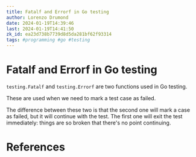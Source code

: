 ```yaml
---
title: Fatalf and Errorf in Go testing
author: Lorenzo Drumond
date: 2024-01-19T14:39:46
last: 2024-01-19T14:41:50
zk_id: ea23d738b7739d8d5da281bf62f93314
tags: #programming #go #testing
---
```



# Fatalf and Errorf in Go testing
`testing.Fatalf` and `testing.Errorf` are two functions used in Go testing.

These are used when we need to mark a test case as failed.

The difference between these two is that the second one will mark a case as failed, but it will continue with the test. The first one will exit the test immediately: things are so broken that there's no point continuing.

# References
